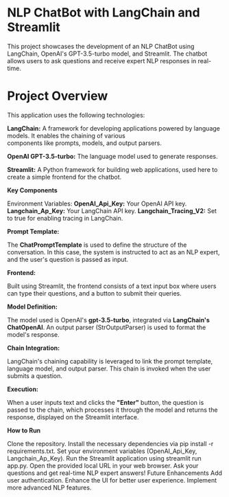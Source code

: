 # NLP ChatBot with LangChain and Streamlit
This project showcases the development of an NLP ChatBot using LangChain, OpenAI's GPT-3.5-turbo model, and Streamlit. The chatbot allows users to ask questions and receive expert NLP responses in real-time.

# Project Overview

This application uses the following technologies:

**LangChain:** A framework for developing applications powered by language models. It enables the chaining of various     
               components like prompts, models, and output parsers.
               
**OpenAI GPT-3.5-turbo:** The language model used to generate responses.

**Streamlit:** A Python framework for building web applications, used here to create a simple frontend for the chatbot.

**Key Components**

Environment Variables:
**OpenAI_Api_Key:** Your OpenAI API key.
**Langchain_Ap_Key:** Your LangChain API key.
**Langchain_Tracing_V2:** Set to true for enabling tracing in LangChain.


**Prompt Template:**

The **ChatPromptTemplate** is used to define the structure of the conversation. In this case, the system is instructed to act as an NLP expert, and the user's question is passed as input.

**Frontend:**

Built using Streamlit, the frontend consists of a text input box where users can type their questions, and a button to submit their queries.

**Model Definition:**

The model used is OpenAI's **gpt-3.5-turbo**, integrated via **LangChain's ChatOpenAI**.
An output parser (StrOutputParser) is used to format the model's response.

**Chain Integration:**

LangChain's chaining capability is leveraged to link the prompt template, language model, and output parser. This chain is invoked when the user submits a question.

**Execution:**

When a user inputs text and clicks the **"Enter"** button, the question is passed to the chain, which processes it through the model and returns the response, displayed on the Streamlit interface.

**How to Run**

Clone the repository.
Install the necessary dependencies via pip install -r requirements.txt.
Set your environment variables (OpenAI_Api_Key, Langchain_Ap_Key).
Run the Streamlit application using streamlit run app.py.
Open the provided local URL in your web browser.
Ask your questions and get real-time NLP expert answers!
Future Enhancements
Add user authentication.
Enhance the UI for better user experience.
Implement more advanced NLP features.
